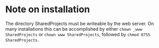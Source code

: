 # Note on installation
The directory SharedProjects must be writeable by the web server.
On many installations this can be accomplished by either `chown _www SharedProjects` or `chown www SharedProjects`,
followed by `chmod 0755 SharedProjects`.

